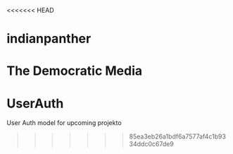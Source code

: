 <<<<<<< HEAD
# indianpanther
The Democratic Media
=======
# UserAuth
User Auth model for upcoming projekto
>>>>>>> 85ea3eb26a1bdf6a7577af4c1b9334ddc0c67de9
